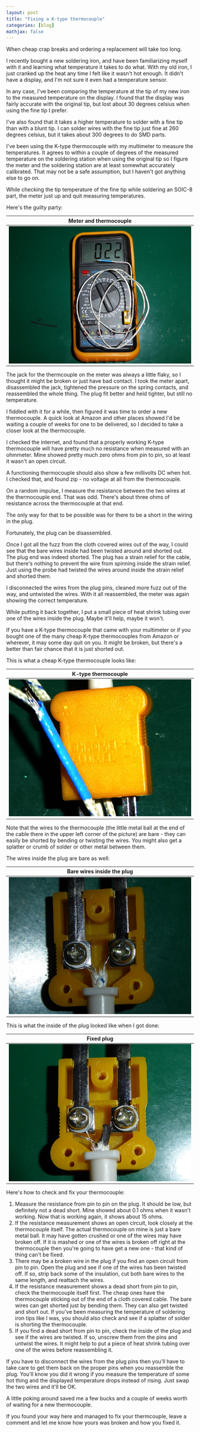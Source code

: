 ```yaml
---
layout: post
title: "Fixing a K-type thermocouple"
categories: [blog]
mathjax: false
---
```

When cheap crap breaks and ordering a replacement will take too long.

I recently bought a new soldering iron, and have been familiarizing myself with it and learning what temperature it takes to do what.  With my old iron, I just cranked up the heat any time I felt like it wasn't hot enough.  It didn't have a display, and I'm not sure it even had a temperature sensor.

In any case, I've been comparing the temperature at the tip of my new iron to the measured temperature on the display.  I found that the display was fairly accurate with the original tip, but lost about 30 degrees celsius when using the fine tip I prefer.

I've also found that it takes a higher temperature to solder with a fine tip than with a blunt tip.  I can solder wires with the fine tip just fine at 260 degrees celsius, but it takes about 300 degrees to do SMD parts.

I've been using the K-type thermocouple with my multimeter to measure the temperatures.  It agrees to within a couple of degrees of the measured temperature on the soldering station when using the original tip so I figure the meter and the soldering station are at least somewhat accurately calibrated.  That may not be a safe assumption, but I haven't got anything else to go on.

While checking the tip temperature of the fine tip while soldering an SOIC-8 part, the meter just up and quit measuring temperatures.

Here's the guilty party:

|Meter and thermocouple|
|---------|
|![Meter and thermocouple](/assets/2020-03-24-fixthermocouple/meter.jpg)|

The jack for the thermcouple on the meter was always a little flaky, so I thought it might be broken or just have bad contact.  I took the meter apart, disassembled the jack, tightened the pressure on the spring contacts, and reassembled the whole thing.  The plug fit better and held tighter, but still no temperature.

I fiddled with it for a while, then figured it was time to order a new thermocouple.  A quick look at Amazon and other places showed I'd be waiting a couple of weeks for one to be delivered, so I decided to take a closer look at the thermocouple.

I checked the internet, and found that a properly working K-type thermocouple will have pretty much no resistance when measured with an ohmmeter.  Mine showed pretty much zero ohms from pin to pin, so at least it wasn't an open circuit.

A functioning thermocouple should also show a few millivolts DC when hot.  I checked that, and found zip - no voltage at all from the thermocouple.

On a random impulse, I measure the resistance between the two wires at the thermocouple end.  That was odd.  There's about three ohms of resistance across the thermocouple at that end.

The only way for that to be possible was for there to be a short in the wiring in the plug.

Fortunately, the plug can be disassembled.

Once I got all the fuzz from the cloth covered wires out of the way, I could see that the bare wires inside had been twisted around and shorted out.  The plug end was indeed shorted.  The plug has a strain relief for the cable, but there's nothing to prevent the wire from spinning inside the strain relief.  Just using the probe had twisted the wires around inside the strain relief and shorted them.

I disconnected the wires from the plug pins, cleaned more fuzz out of the way, and untwisted the wires.  With it all reassembled, the meter was again showing the correct temperature.

While putting it back together, I put a small piece of heat shrink tubing over one of the wires inside the plug.  Maybe it'll help, maybe it won't.

If you have a K-type thermocouple that came with your multimeter or if you bought one of the many cheap K-type thermocouples from Amazon or wherever, it may some day quit on you.  It might be broken, but there's a better than fair chance that it is just shorted out.

This is what a cheap K-type thermocouple looks like:

|K-type thermocouple|
|---------|
|![K-type thermocouple](/assets/2020-03-24-fixthermocouple/thermocouple.jpg)|

Note that the wires to the thermocouple (the little metal ball at the end of the cable there in the upper left corner of the picture) are bare - they can easily be shorted by bending or twisting the wires.  You might also get a splatter or crumb of solder or other metal between them.

The wires inside the plug are bare as well:

|Bare wires inside the plug|
|---------|
|![Bare wires inside the plug](/assets/2020-03-24-fixthermocouple/plug-barewires.jpg)|

This is what the inside of the plug looked like when I got done:

|Fixed plug|
|---------|
|![Fixed plug](/assets/2020-03-24-fixthermocouple/plug-fixed.jpg)|

Here's how to check and fix your thermocouple:

1. Measure the resistance from pin to pin on the plug.  It should be low, but definitely not a dead short.  Mine showed about 0.1 ohms when it wasn't working.  Now that is working again, it shows about 15 ohms.
2. If the resistance measurement shows an open circuit, look closely at the thermocouple itself.  The actual thermocouple on mine is just a bare metal ball.  It may have gotten crushed or one of the wires may have broken off.  If it is mashed or one of the wires is broken off right at the thermocouple then you're going to have get a new one - that kind of thing can't be fixed.
3. There may be a broken wire in the plug if you find an open circuit from pin to pin.  Open the plug and see if one of the wires has been twisted off. If so, strip back some of the insulation, cut both bare wires to the same length, and reattach the wires.
4. If the resistance measurement shows a dead short from pin to pin, check the thermocouple itself first.  The cheap ones have the thermocouple sticking out of the end of a cloth covered cable.  The bare wires can get shorted just by bending them.  They can also get twisted and short out.  If you've been measuring the temperature of soldering iron tips like I was, you should also check and see if a splatter of solder is shorting the thermocouple.
5. If you find a dead short from pin to pin, check the inside of the plug and see if the wires are twisted.  If so, unscrew them from the pins and untwist the wires.  It might help to put a piece of heat shrink tubing over one of the wires before reassembling it. 

If you have to disconnect the wires from the plug pins then you'll have to take care to get them back on the proper pins when you reassemble the plug.  You'll know you did it wrong if you measure the temperature of some hot thing and the displayed temperature drops instead of rising.  Just swap the two wires and it'll be OK.

A little poking around saved me a few bucks and a couple of weeks worth of waiting for a new thermocouple.

If you found your way here and managed to fix your thermcouple, leave a comment and let me know how yours was broken and how you fixed it.

